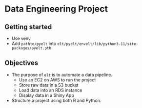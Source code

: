 # Data Engineering Project

## Getting started

- Use venv
- Add `pathto/pyelt` into `elt/pyelt/envelt/lib/python3.11/site-packages/pyelt.pth`

## Objectives

- The purpose of `elt` is to automate a data pipeline.
    - Use an EC2 on AWS to run the project
    - Store raw data in a S3 bucket
    - Load data into an RDS instance
    - Display data in a Shiny App
- Structure a project using both R and Python.



